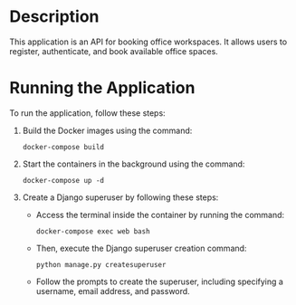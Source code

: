 # Description

This application is an API for booking office workspaces. It allows users to register, authenticate, and book available office spaces.

# Running the Application

To run the application, follow these steps:

1. Build the Docker images using the command:
    ```
    docker-compose build
    ```

2. Start the containers in the background using the command:
    ```
    docker-compose up -d
    ```

3. Create a Django superuser by following these steps:
    - Access the terminal inside the container by running the command:
      ```
      docker-compose exec web bash
      ```
    - Then, execute the Django superuser creation command:
      ```
      python manage.py createsuperuser
      ```
    - Follow the prompts to create the superuser, including specifying a username, email address, and password.

